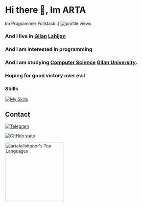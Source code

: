 
# Hi there 👋, Im ARTA 
<p align="left"> Im Programmer Fullstack :) <img src="https://komarev.com/ghpvc/?username=artafallahpoor&label=Profile%20views&color=0e75b6&style=flat" alt="profile views" /> </p>

### And I live in [Gilan](https://en.wikipedia.org/wiki/Gilan_province) [Lahijan](https://en.wikipedia.org/wiki/Lahijan)
### And I am interested in programming 
### And I am studying [Computer Science](https://en.wikipedia.org/wiki/Computer_science) [Gilan University](https://en.wikipedia.org/wiki/University_of_Guilan).
### Hoping for good victory over evil

### Skills
[![My Skills](https://skillicons.dev/icons?i=html,css,js,jquery,ts,react,redux,webpack,next,qt,git,github,vscode,atom,netlify,wordpress,mongodb,figma,vercel,redis,tailwind,bootstrap,materialui,nodejs,express,nest,go,py,electron,markdown&perline=10&theme=light)](https://github.com/artafallahpoor)



## ️Contact
<a href="https://t.me/halloapta"><img alt="Telegram" title="t.me/halloapta" src="https://img.shields.io/badge/Telegram-1C8CC5?style=for-the-badge&logo=telegram&logoColor=red"/></a>

![GitHub stats](https://github-readme-stats.vercel.app/api?username=artafallahpoor&show_icons=true)  

<img alt="artafallahpoor's Top Languages" src="https://github-readme-stats.vercel.app/api/top-langs/?username=artafallahpoor&langs_count=8&layout=compact&hide_border=false" height="192px" />

